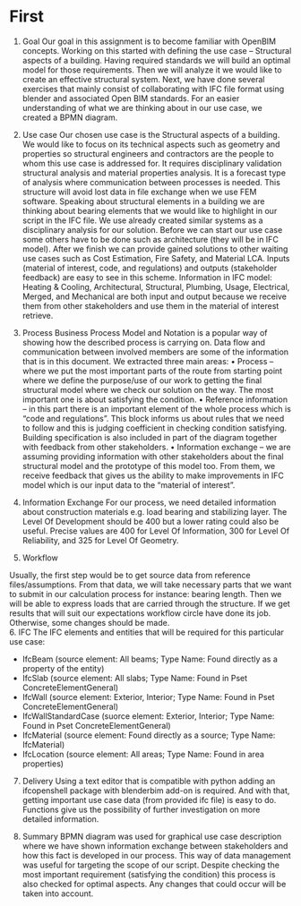 # First
1.	Goal
Our goal in this assignment is to become familiar with OpenBIM concepts. Working on this started with defining the use case – Structural aspects of a building. Having required standards we will build an optimal model for those requirements. Then we will analyze it we would like to create an effective structural system. Next, we have done several exercises that mainly consist of collaborating with IFC file format using blender and associated Open BIM standards. For an easier understanding of what we are thinking about in our use case, we created a BPMN diagram.

2.	Use case
Our chosen use case is the Structural aspects of a building. We would like to focus on its technical aspects such as geometry and properties so structural engineers and contractors are the people to whom this use case is addressed for. It requires disciplinary validation structural analysis and material properties analysis. It is a forecast type of analysis where communication between processes is needed. This structure will avoid lost data in file exchange when we use FEM software. Speaking about structural elements in a building we are thinking about bearing elements that we would like to highlight in our script in the IFC file. We use already created similar systems as a disciplinary analysis for our solution. Before we can start our use case some others have to be done such as architecture (they will be in IFC model). After we finish we can provide gained solutions to other waiting use cases such as Cost Estimation, Fire Safety, and Material LCA. Inputs (material of interest, code, and regulations) and outputs (stakeholder feedback)  are easy to see in this scheme. Information in IFC model: Heating & Cooling, Architectural, Structural, Plumbing, Usage, Electrical, Merged, and Mechanical are both input and output because we receive them from other stakeholders and use them in the material of interest retrieve.

3.	Process
Business Process Model and Notation is a popular way of showing how the described process is carrying on. Data flow and communication between involved members are some of the information that is in this document.
We extracted three main areas:
•	Process – where we put the most important parts of the route from starting point 	where we define the purpose/use of our work to getting the final structural model 	where we check our solution on the way. The most important one is about satisfying 	the condition. 
•	Reference information – in this part there is an important element of the whole 	process which is “code and regulations”. This block informs us about rules that we 	need to follow and this is judging coefficient in checking condition satisfying. Building 	specification is also included in part of the diagram together with feedback from 	other stakeholders. 
•	Information exchange – we are assuming providing information with other 		stakeholders about the final structural model and the prototype of this model too. 	From them, we receive feedback that gives us the ability to make improvements in 	IFC model which is our input data to the “material of interest”.  

4.	Information Exchange
For our process, we need detailed information about construction materials e.g. load bearing and stabilizing layer. The Level Of Development should be 400 but a lower rating could also be useful. Precise values are 400 for Level Of Information, 300 for Level Of Reliability, and 325 for Level Of Geometry.

5.	Workflow

Usually, the first step would be to get source data from reference files/assumptions. From that data, we will take necessary parts that we want to submit in our calculation process for instance: bearing length. Then we will be able to express loads that are carried through the structure. If we get results that will suit our expectations workflow circle have done its job. Otherwise, some changes should be made.   
6.	IFC
The IFC elements and entities that will be required for this particular use case:
-	IfcBeam (source element: All beams; Type Name: Found directly as a property of the entity)
-	IfcSlab (source element: All slabs; Type Name: Found in Pset ConcreteElementGeneral)
-	IfcWall (source element: Exterior, Interior; Type Name: Found in Pset   	ConcreteElementGeneral)
-	IfcWallStandardCase (suorce element: Exterior, Interior; Type Name: Found in Pset ConcreteElementGeneral)
-	IfcMaterial (source element: Found directly as a source; Type Name: IfcMaterial)
-	IfcLocation (source element: All areas; Type Name: Found in area properties)

7.	Delivery
Using a text editor that is compatible with python adding an ifcopenshell package with blenderbim add-on is required. And with that, getting important use case data (from provided ifc file) is easy to do. Functions give us the possibility of further investigation on more detailed information.    

8.	Summary
BPMN diagram was used for graphical use case description where we have shown information exchange between stakeholders and how this fact is developed in our process. This way of data management was useful for targeting the scope of our script. Despite checking the most important requirement (satisfying the condition) this process is also checked for optimal aspects. Any changes that could occur will be taken into account.  
